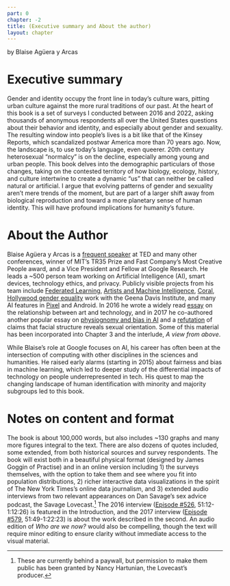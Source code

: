 ```yaml
---
part: 0
chapter: -2
title: (Executive summary and About the author)
layout: chapter
---
```


by Blaise Agüera y Arcas

Executive summary
=================

Gender and identity occupy the front line in today’s culture wars, pitting urban culture against the more rural traditions of our past. At the heart of this book is a set of surveys I conducted between 2016 and 2022, asking thousands of anonymous respondents all over the United States questions about their behavior and identity, and especially about gender and sexuality. The resulting window into people’s lives is a bit like that of the Kinsey Reports, which scandalized postwar America more than 70 years ago. Now, the landscape is, to use today’s language, even queerer. 20th century heterosexual “normalcy” is on the decline, especially among young and urban people. This book delves into the demographic particulars of those changes, taking on the contested territory of how biology, ecology, history, and culture intertwine to create a dynamic “us” that can neither be called natural or artificial. I argue that evolving patterns of gender and sexuality aren’t mere trends of the moment, but are part of a larger shift away from biological reproduction and toward a more planetary sense of human identity. This will have profound implications for humanity’s future.

About the Author
================

Blaise Agüera y Arcas is a [frequent speaker](http://styleisviolence.com/news/) at TED and many other conferences, winner of MIT’s TR35 Prize and Fast Company’s Most Creative People award, and a Vice President and Fellow at Google Research. He leads a ~500 person team working on Artificial Intelligence (AI), smart devices, technology ethics, and privacy. Publicly visible projects from his team include [Federated Learning](https://research.googleblog.com/2017/04/federated-learning-collaborative.html), [Artists and Machine Intelligence](https://ami.withgoogle.com/), [Coral](https://coral.ai/), [Hollywood gender equality](https://www.google.com/intl/en/about/main/gender-equality-films/) work with the Geena Davis Institute, and many AI features in [Pixel](https://www.blog.google/products/pixel/pixel-3-and-device-ai-putting-superpowers-your-pocket/) and Android. In 2016 he wrote a widely read [essay](https://medium.com/artists-and-machine-intelligence/what-is-ami-ccd936394a83) on the relationship between art and technology, and in 2017 he co-authored another popular essay on [physiognomy and bias in AI](https://medium.com/@blaisea/physiognomys-new-clothes-f2d4b59fdd6a) and a [refutation](https://medium.com/@blaisea/do-algorithms-reveal-sexual-orientation-or-just-expose-our-stereotypes-d998fafdf477) of claims that facial structure reveals sexual orientation. Some of this material has been incorporated into Chapter 3 and the interlude, *A view from above*.

While Blaise’s role at Google focuses on AI, his career has often been at the intersection of computing with other disciplines in the sciences and humanities. He raised early alarms (starting in 2015) about fairness and bias in machine learning, which led to deeper study of the differential impacts of technology on people underrepresented in tech. His quest to map the changing landscape of human identification with minority and majority subgroups led to this book.

Notes on content and format
===========================

The book is about 100,000 words, but also includes ~130 graphs and many more figures integral to the text. There are also dozens of quotes included, some extended, from both historical sources and survey respondents. The book will exist both in a beautiful physical format (designed by James Goggin of Practise) and in an online version including 1) the surveys themselves, with the option to take them and see where you fit into population distributions, 2) richer interactive data visualizations in the spirit of The New York Times’s online data journalism, and 3) extended audio interviews from two relevant appearances on Dan Savage’s sex advice podcast, the Savage Lovecast.[^1] The 2016 interview ([Episode #526](https://drive.google.com/file/d/151pcwzDov4JaD3NaCUhBcMLYY8JRrS4-/view?usp=sharing), 51:12-1:12:26) is featured in the Introduction, and the 2017 interview ([Episode #579](https://drive.google.com/file/d/1YDoFecNtNjCANtlW9xygBx9MXrKv7Zpn/view?usp=sharing), 51:49-1:22:23) is about the work described in the second. An audio edition of *Who are we now?* would also be compelling, though the text will require minor editing to ensure clarity without immediate access to the visual material.

[^1]: These are currently behind a paywall, but permission to make them public has been granted by Nancy Hartunian, the Lovecast’s producer.
